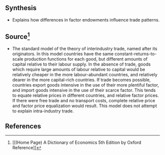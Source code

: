 ## Synthesis
- Explains how differences in factor endowments influence trade patterns.
## Source[^1]
- The standard model of the theory of interindustry trade, named after its originators. In this model countries have the same constant-returns-to-scale production functions for each good, but different amounts of capital relative to their labour supply. In the absence of trade, goods which require large amounts of labour relative to capital would be relatively cheaper in the more labour-abundant countries, and relatively dearer in the more capital-rich countries. If trade becomes possible, countries export goods intensive in the use of their more plentiful factor, and import goods intensive in the use of their scarce factor. This tends to equate relative prices in different countries, and relative factor prices. If there were free trade and no transport costs, complete relative price and factor price equalization would result. This model does not attempt to explain intra-industry trade.
## References

[^1]: [[(Home Page) A Dictionary of Economics 5th Edition by Oxford Reference]]
